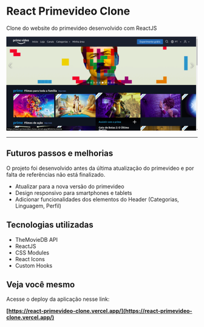 # React Primevideo Clone

Clone do website do primevideo desenvolvido com ReactJS

<img src="./readme-assets/app-screenshot.png" alt="Captura de tela da aplicação funcionando">

---

## Futuros passos e melhorias

O projeto foi desenvolvido antes da última atualização do primevideo e por falta de referências não está finalizado.

- Atualizar para a nova versão do primevideo
- Design responsivo para smartphones e tablets
- Adicionar funcionalidades dos elementos do Header (Categorias, Linguagem, Perfil)

## Tecnologias utilizadas

- TheMovieDB API
- ReactJS
- CSS Modules
- React Icons
- Custom Hooks

## Veja você mesmo

Acesse o deploy da aplicação nesse link:

**[https://react-primevideo-clone.vercel.app/](https://react-primevideo-clone.vercel.app/)**
